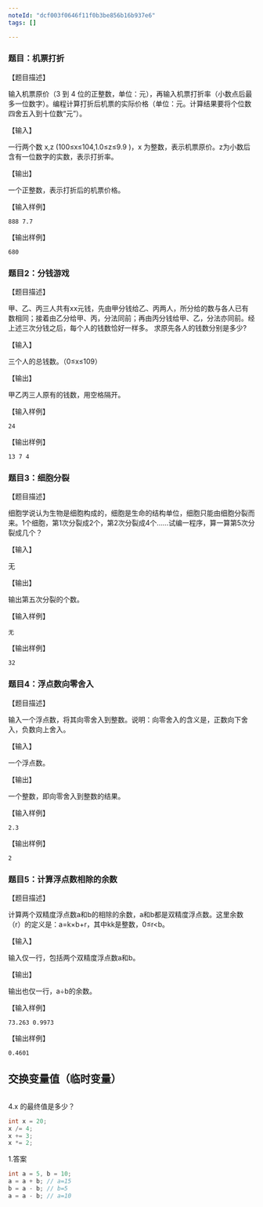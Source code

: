 ```yaml
---
noteId: "dcf003f0646f11f0b3be856b16b937e6"
tags: []

---
```



### 题目：机票打折

【题目描述】

输入机票原价（3 到 4 位的正整数，单位：元），再输入机票打折率（小数点后最多一位数字）。编程计算打折后机票的实际价格（单位：元。计算结果要将个位数四舍五入到十位数“元”）。

【输入】

一行两个数 x,z (100≤x≤104,1.0≤z≤9.9 )，x 为整数，表示机票原价。z为小数后含有一位数字的实数，表示打折率。

【输出】

一个正整数，表示打折后的机票价格。

【输入样例】

```
888 7.7
```

【输出样例】

```
680
```

### 题目2：分钱游戏

【题目描述】

甲、乙、丙三人共有xx元钱，先由甲分钱给乙、丙两人，所分给的数与各人已有数相同；接着由乙分给甲、丙，分法同前；再由丙分钱给甲、乙，分法亦同前。经上述三次分钱之后，每个人的钱数恰好一样多。 求原先各人的钱数分别是多少?

【输入】

三个人的总钱数。（0≤x≤109）

【输出】

甲乙丙三人原有的钱数，用空格隔开。

【输入样例】

```
24
```

【输出样例】

```
13 7 4 
```

### 题目3：细胞分裂

【题目描述】

细胞学说认为生物是细胞构成的，细胞是生命的结构单位，细胞只能由细胞分裂而来。1个细胞，第1次分裂成2个，第2次分裂成4个……试编一程序，算一算第5次分裂成几个？

【输入】

无

【输出】

输出第五次分裂的个数。

【输入样例】

```
无
```

【输出样例】

```
32 
```

### 题目4：浮点数向零舍入

【题目描述】

输入一个浮点数，将其向零舍入到整数。说明：向零舍入的含义是，正数向下舍入，负数向上舍入。

【输入】

一个浮点数。

【输出】

一个整数，即向零舍入到整数的结果。

【输入样例】

```
2.3
```

【输出样例】

```
2
```

### 题目5：计算浮点数相除的余数

【题目描述】

计算两个双精度浮点数a和b的相除的余数，a和b都是双精度浮点数。这里余数（r）的定义是：a=k×b+r，其中kk是整数，0≤r<b。

【输入】

输入仅一行，包括两个双精度浮点数a和b。

【输出】

输出也仅一行，a÷b的余数。

【输入样例】

```
73.263 0.9973
```

【输出样例】

```
0.4601
```
## 交换变量值（临时变量）
```csharp

```

4.x 的最终值是多少？

```csharp
int x = 20;
x /= 4;    
x += 3;    
x *= 2;    
```

1.答案

```csharp
int a = 5, b = 10;
a = a + b; // a=15
b = a - b; // b=5
a = a - b; // a=10
```